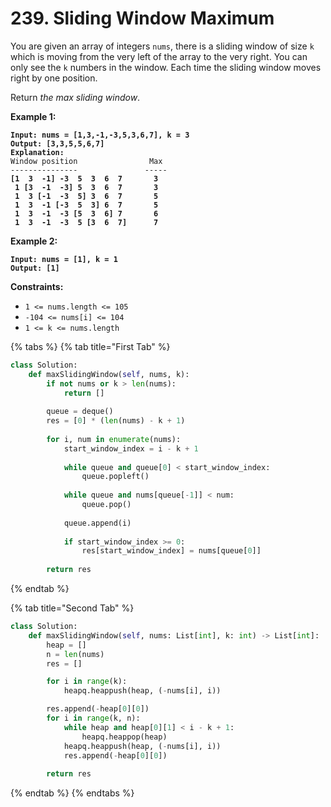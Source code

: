 # 239. Sliding Window Maximum

You are given an array of integers `nums`, there is a sliding window of size `k` which is moving from the very left of the array to the very right. You can only see the `k` numbers in the window. Each time the sliding window moves right by one position.

Return _the max sliding window_.

&#x20;

**Example 1:**

<pre><code><strong>Input: nums = [1,3,-1,-3,5,3,6,7], k = 3
</strong><strong>Output: [3,3,5,5,6,7]
</strong><strong>Explanation: 
</strong>Window position                Max
---------------               -----
<strong>[1  3  -1] -3  5  3  6  7       3
</strong><strong> 1 [3  -1  -3] 5  3  6  7       3
</strong><strong> 1  3 [-1  -3  5] 3  6  7       5
</strong><strong> 1  3  -1 [-3  5  3] 6  7       5
</strong><strong> 1  3  -1  -3 [5  3  6] 7       6
</strong><strong> 1  3  -1  -3  5 [3  6  7]      7
</strong></code></pre>

**Example 2:**

<pre><code><strong>Input: nums = [1], k = 1
</strong><strong>Output: [1]
</strong></code></pre>

&#x20;

**Constraints:**

* `1 <= nums.length <= 105`
* `-104 <= nums[i] <= 104`
* `1 <= k <= nums.length`

{% tabs %}
{% tab title="First Tab" %}
```python
class Solution:
    def maxSlidingWindow(self, nums, k):
        if not nums or k > len(nums):
            return []
            
        queue = deque()
        res = [0] * (len(nums) - k + 1)
        
        for i, num in enumerate(nums):
            start_window_index = i - k + 1
            
            while queue and queue[0] < start_window_index:
                queue.popleft()
                
            while queue and nums[queue[-1]] < num:
                queue.pop()
                
            queue.append(i)
            
            if start_window_index >= 0:
                res[start_window_index] = nums[queue[0]]
                
        return res
```
{% endtab %}

{% tab title="Second Tab" %}
```python
class Solution:
    def maxSlidingWindow(self, nums: List[int], k: int) -> List[int]:
        heap = []
        n = len(nums)
        res = []

        for i in range(k):
            heapq.heappush(heap, (-nums[i], i))

        res.append(-heap[0][0])
        for i in range(k, n):
            while heap and heap[0][1] < i - k + 1:
                heapq.heappop(heap)
            heapq.heappush(heap, (-nums[i], i))
            res.append(-heap[0][0])
        
        return res
```
{% endtab %}
{% endtabs %}
